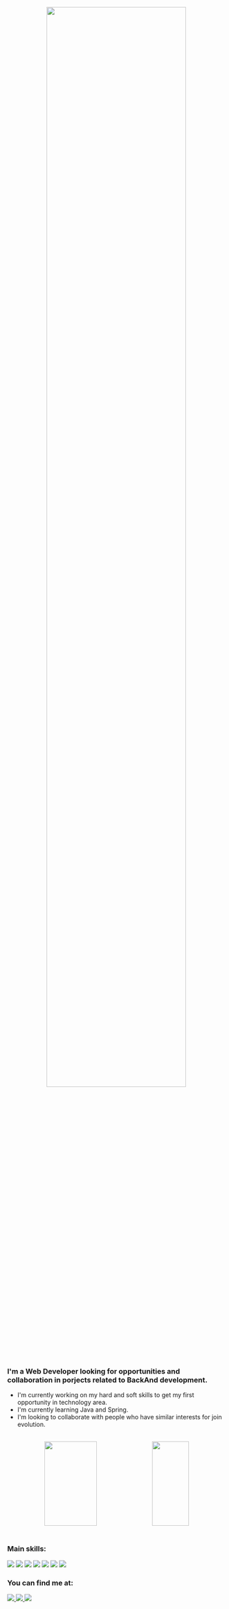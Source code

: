 <p align="center">
  <img width=80% src="https://capsule-render.vercel.app/api?type=waving&color=1:4682B4,100:a82da8_custom_gradient&height=200&section=header&text=Welcome%&fontSize=75"/>
</p>

 ### I'm a Web Developer looking for opportunities and collaboration in porjects related to BackAnd development.<br>
  * I'm currently working on my hard and soft skills to get my first opportunity in technology area.
  * I'm currently learning Java and Spring.
  * I'm looking to collaborate with people who have similar interests for join evolution.
  
<br>

<div align="center">
    <img width=49% height="195px" src="https://github-readme-stats.vercel.app/api?username=odlavir&show_icons=true&bg_color=1:4682B4,100:a82da8_custom_gradient"/>
     <img width=41% height="195px" src="https://github-readme-stats.vercel.app/api/top-langs/?username=odlavir&layout=compact&title_color=1:4682B4,100:a82da8_custom_gradient&text_color=1:4682B4,100:a82da8_custom_gradient&bg_color=1:4682B4,100:a82da8_custom_gradient"/>
</div>

<br> 

### Main skills:
<div align="left">
  <img src="https://img.shields.io/badge/HTML5-E34F26?style=for-the-badge&logo=html5&logoColor=white">
  <img src="https://img.shields.io/badge/CSS3-1572B6?style=for-the-badge&logo=css3&logoColor=white">
  <img src="https://img.shields.io/badge/JavaScript-323330?style=for-the-badge&logo=javascript&logoColor=F7DF1E">
  <img src="https://img.shields.io/badge/Node.js-43853D?style=for-the-badge&logo=node.js&logoColor=white">
  <img src="https://img.shields.io/badge/Angular-DD0031?style=for-the-badge&logo=angular&logoColor=white">
  <img src="https://img.shields.io/badge/Java-ED8B00?style=for-the-badge&logo=java&logoColor=white">
  <img src="https://img.shields.io/badge/Spring-6DB33F?style=for-the-badge&logo=spring&logoColor=white">

  </div>

### You can find me at:
<div align="left">
  <a href="lavir.andrade@gmail.com" target="_blank"><img src="https://img.shields.io/badge/Gmail-D14836?style=for-the-badge&logo=gmail&logoColor=white"</a>
  <a href="https://www.linkedin.com/in/odlavir/" target="_blank"><img src="https://img.shields.io/badge/LinkedIn-0077B5?style=for-the-badge&logo=linkedin&logoColor=white"</a>
  <a href="instagram.com/lavirandrade" target="_blank"><img src="https://img.shields.io/badge/Instagram-E4405F?style=for-the-badge&logo=instagram&logoColor=white"</a>
</div>

